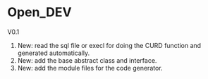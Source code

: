 Open_DEV
========

V0.1 
  1. New: read the sql file or execl for doing the CURD function and generated automatically.
  2. New: add the base abstract class and interface.
  3. New: add the module files for the code generator.

